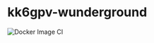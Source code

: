 # kk6gpv-wunderground

![Docker Image CI](https://github.com/areed145/kk6gpv-wunderground/workflows/Docker%20Image%20CI/badge.svg)
